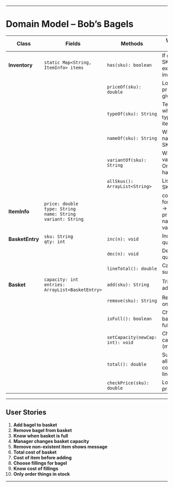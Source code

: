 
---
# Domain Model – Bob’s Bagels

| Class | Fields                                                        | Methods                          | What it does                                     | Return values     |
|--|----------------------------------------------------------------|----------------------------------|--------------------------------------------------|-------------------|
| **Inventory** | `static Map<String, ItemInfo> items`                           | `has(sku): boolean`              | If given SKU exists in inventory                 | `true` otherwise `false` if not exist |
|  |                               | `priceOf(sku): double`           | Looks up price of given SKU                      | `double`          |
|  |                               | `typeOf(sku): String`            | Tells which type of item                         | `String`          |
|  |                               | `nameOf(sku): String`            | Which name the SKU has                           | `String`          |
|  |                               | `variantOf(sku): String`         | Which variant --> Onion, ham, latte              | `String`          |
|  |                               | `allSkus(): ArrayList<String>`   | List all SKU                                     |  `ArrayList<String>` |
| **ItemInfo**  | `price: double`<br>`type: String`<br>`name: String`<br>`variant: String`    |                                  | container for SKU --> type, price, name, variant |                |
| **BasketEntry** | `sku: String`<br>`qty: int`                                                | `inc(n): void`                   | Increases quantity                               | `void`         |
|  |                                                 | `dec(n): void`                   | Decreases quanitiy                               | `void`         |
|  |                                             | `lineTotal(): double`            | Calculate sum                                    | `double`       |
| **Basket**    | `capacity: int`<br>`entries: ArrayList<BasketEntry>`                        | `add(sku): String`               | Tries to add item                                | `String` |
|     |                          | `remove(sku): String`            | Removes one item                                 | `String` |
|     |                         | `isFull(): boolean`              | Check if basket is full                          |  `boolean` |
|     |                         | `setCapacity(newCap: int): void` | Change capacity (manager)                        | `String`, `boolean`, `void`, `double` |
|     |                         | `total(): double`                | Sums up all the cost (call linetotal())          | `void` |
|     |                         | `checkPrice(sku): double`        | Looks up price                                   |`double` |





---

## User Stories

1. **Add bagel to basket**
2. **Remove bagel from basket**
3. **Know when basket is full**
4. **Manager changes basket capacity**
5. **Remove non-existent item shows message**
6. **Total cost of basket**
7. **Cost of item before adding**
8. **Choose fillings for bagel**
9. **Know cost of fillings**
10. **Only order things in stock**

---
